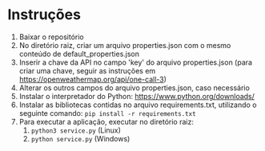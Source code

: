 # Instruções

1. Baixar o repositório
2. No diretório raiz, criar um arquivo properties.json com o mesmo conteúdo de default_properties.json
3. Inserir a chave da API no campo 'key' do arquivo properties.json (para criar uma chave, seguir as instruções em https://openweathermap.org/api/one-call-3)
4. Alterar os outros campos do arquivo properties.json, caso necessário
5. Instalar o interpretador do Python: https://www.python.org/downloads/
6. Instalar as bibliotecas contidas no arquivo requirements.txt, utilizando o seguinte comando: `pip install -r requirements.txt`
5. Para executar a aplicação, executar no diretório raiz:
    1. `python3 service.py` (Linux)
    2. `python service.py` (Windows)